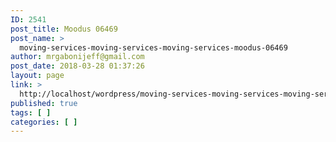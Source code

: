```yaml
---
ID: 2541
post_title: Moodus 06469
post_name: >
  moving-services-moving-services-moving-services-moodus-06469
author: mrgabonijeff@gmail.com
post_date: 2018-03-28 01:37:26
layout: page
link: >
  http://localhost/wordpress/moving-services-moving-services-moving-services-moodus-06469/
published: true
tags: [ ]
categories: [ ]
---
```

